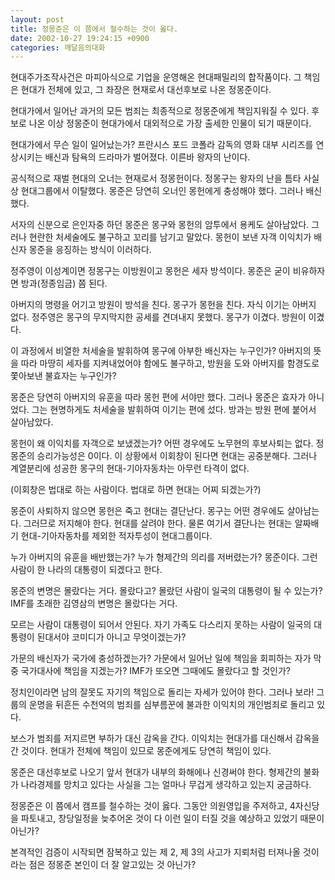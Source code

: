 ```yaml
---
layout: post
title: 정몽준은 이 쯤에서 철수하는 것이 옳다.
date: 2002-10-27 19:24:15 +0900
categories: 깨달음의대화
---
```

현대주가조작사건은 마피아식으로 기업을 운영해온 현대패밀리의 합작품이다. 그 책임은 현대가 전체에 있고, 그 좌장은 현재로서 대선후보로 나온 정몽준이다.
  

  
현대가에서 일어난 과거의 모든 범죄는 최종적으로 정몽준에게 책임지워질 수 있다. 후보로 나온 이상 정몽준이 현대가에서 대외적으로 가장 출세한 인물이 되기 때문이다.
  

  
현대가에서 무슨 일이 일어났는가? 프란시스 포드 코폴라 감독의 영화 대부 시리즈를 연상시키는 배신과 탐욕의 드라마가 벌어졌다. 이른바 왕자의 난이다.
  

  
공식적으로 재벌 현대의 오너는 현재로서 정몽헌이다. 정몽구는 왕자의 난을 틈타 사실상 현대그룹에서 이탈했다. 몽준은 당연히 오너인 몽헌에게 충성해야 했다. 그러나 배신했다.
  

  
서자의 신분으로 은인자중 하던 몽준은 몽구와 몽헌의 암투에서 용케도 살아남았다. 그러나 현란한 처세술에도 불구하고 꼬리를 남기고 말았다. 몽헌이 보낸 자객 이익치가 배신자 몽준을 응징하는 방식이 이러하다.
  

  
정주영이 이성계이면 정몽구는 이방원이고 몽헌은 세자 방석이다. 몽준은 굳이 비유하자면 방과(정종임금) 쯤 된다.
  

  
아버지의 명령을 어기고 방원이 방석을 친다. 몽구가 몽헌을 친다. 자식 이기는 아버지 없다. 정주영은 몽구의 무지막지한 공세를 견뎌내지 못했다. 몽구가 이겼다. 방원이 이겼다.
  

  
이 과정에서 비열한 처세술을 발휘하여 몽구에 아부한 배신자는 누구인가? 아버지의 뜻을 따라 마땅히 세자를 지켜내었어야 함에도 불구하고, 방원을 도와 아버지를 함경도로 쫓아보낸 불효자는 누구인가?
  

  
몽준은 당연히 아버지의 유훈을 따라 몽헌 편에 서야만 했다. 그러나 몽준은 효자가 아니었다. 그는 현명하게도 처세술을 발휘하여 이기는 편에 섰다. 방과는 방원 편에 붙어서 살아남았다.
  

  
몽헌이 왜 이익치를 자객으로 보냈겠는가? 어떤 경우에도 노무현의 후보사퇴는 없다. 정몽준의 승리가능성은 0이다. 이 상황에서 이회창이 된다면 현대는 공중분해다. 그러나 계열분리에 성공한 몽구의 현대-기아자동차는 아무런 타격이 없다.
  

  
(이회창은 법대로 하는 사람이다. 법대로 하면 현대는 어찌 되겠는가?)
  

  
몽준이 사퇴하지 않으면 몽헌은 죽고 현대는 결단난다. 몽구는 어떤 경우에도 살아남는다. 그러므로 저지해야 한다. 현대를 살려야 한다. 물론 여기서 결단나는 현대는 알짜배기 현대-기아자동차를 제외한 적자투성이 현대그룹이다.
  

  
누가 아버지의 유훈을 배반했는가? 누가 형제간의 의리를 저버렸는가? 몽준이다. 그런 사람이 한 나라의 대통령이 되겠다고 한다.
  

  
몽준의 변명은 몰랐다는 거다. 몰랐다고? 몰랐던 사람이 일국의 대통령이 될 수 있는가? IMF를 초래한 김영삼의 변명은 몰랐다는 거다.
  

  
모르는 사람이 대통령이 되어서 안된다. 자기 가족도 다스리지 못하는 사람이 일국의 대통령이 된대서야 코미디가 아니고 무엇이겠는가?
  

  
가문의 배신자가 국가에 충성하겠는가? 가문에서 일어난 일에 책임을 회피하는 자가 막중 국가대사에 책임을 지겠는가? IMF가 또오면 그때에도 몰랐다고 할 것인가?
  

  
정치인이라면 남의 잘못도 자기의 책임으로 돌리는 자세가 있어야 한다. 그러나 보라! 그룹의 운명을 뒤흔든 수천억의 범죄를 심부름꾼에 불과한 이익치의 개인범죄로 돌리고 있다.
  

  
보스가 범죄를 저지르면 부하가 대신 감옥을 간다. 이익치는 현대가를 대신해서 감옥을 간 것이다. 현대가 전체에 책임이 있므로 몽준에게도 당연히 책임이 있다.
  

  
몽준은 대선후보로 나오기 앞서 현대가 내부의 화해에나 신경써야 한다. 형제간의 불화가 나라경제를 망치고 있다는 사실을 그는 얼마나 무겁게 생각하고 있는지 궁금하다.
  

  
정몽준은 이 쯤에서 캠프를 철수하는 것이 옳다. 그동안 의원영입을 주저하고, 4자신당을 파토내고, 창당일정을 늦추어온 것이 다 이런 일이 터질 것을 예상하고 있었기 때문이 아닌가?
  

  
본격적인 검증이 시작되면 잠복하고 있는 제 2, 제 3의 사고가 지뢰처럼 터져나올 것이라는 점은 정몽준 본인이 더 잘 알고있는 것 아닌가?